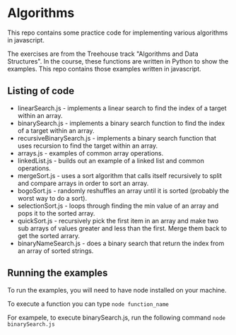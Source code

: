 # Algorithms

This repo contains some practice code for implementing various algorithms in javascript.

The exercises are from the Treehouse track "Algorithms and Data Structures".  In the course, these functions are written in Python to show the
examples.  This repo contains those examples written in javascript.

## Listing of code

* linearSearch.js - implements a linear search to find the index of a target within an array.
* binarySearch.js - implements a binary search function to find the index of a target within an array.
* recursiveBinarySearch.js - implements a binary search function that uses recursion to find the target within an array.
* arrays.js - examples of common array operations.
* linkedList.js - builds out an example of a linked list and common operations.
* mergeSort.js - uses a sort algorithm that calls itself recursively to split and compare arrays in order to sort an array.
* bogoSort.js - randomly reshuffles an array until it is sorted (probably the worst way to do a sort).
* selectionSort.js - loops through finding the min value of an array and pops it to the sorted array.
* quickSort.js - recursively pick the first item in an array and make two sub arrays of values greater and less than the first.  Merge them back to get the sorted arrary.
* binaryNameSearch.js - does a binary search that return the index from an array of sorted strings.

## Running the examples

To run the examples, you will need to have node installed on your machine.

To execute a function you can type
`node function_name`

For exampele, to execute binarySearch.js, run the following command
`node binarySearch.js`
